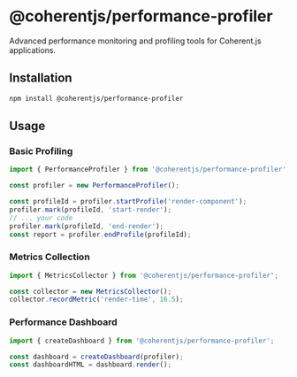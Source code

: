 # @coherentjs/performance-profiler

Advanced performance monitoring and profiling tools for Coherent.js applications.

## Installation

```bash
npm install @coherentjs/performance-profiler
```

## Usage

### Basic Profiling

```js
import { PerformanceProfiler } from '@coherentjs/performance-profiler';

const profiler = new PerformanceProfiler();

const profileId = profiler.startProfile('render-component');
profiler.mark(profileId, 'start-render');
// ... your code
profiler.mark(profileId, 'end-render');
const report = profiler.endProfile(profileId);
```

### Metrics Collection

```js
import { MetricsCollector } from '@coherentjs/performance-profiler';

const collector = new MetricsCollector();
collector.recordMetric('render-time', 16.5);
```

### Performance Dashboard

```js
import { createDashboard } from '@coherentjs/performance-profiler';

const dashboard = createDashboard(profiler);
const dashboardHTML = dashboard.render();
```